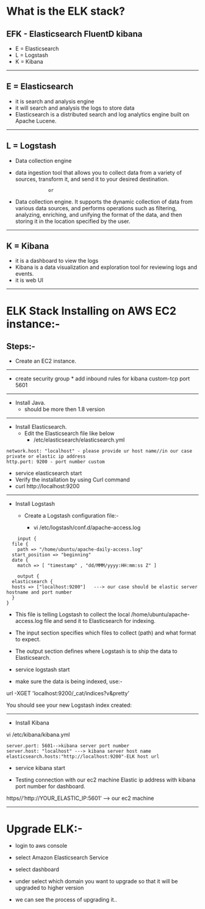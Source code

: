 # What is the ELK stack?
## EFK - Elasticsearch FluentD kibana

  * E = Elasticsearch 
  * L = Logstash
  * K = Kibana
---

## E = Elasticsearch 
* it is search and analysis engine 
* it will search and analysis the logs to store data
* Elasticsearch is a distributed search and log analytics engine built on Apache Lucene.

---

## L = Logstash

* Data collection engine
* data ingestion tool that allows you to collect data from a variety of sources, transform it, and send it to your desired destination.

                  or 

* Data collection engine. It supports the dynamic collection of data from various data sources, and performs operations such as filtering, analyzing, enriching, and unifying the format of the data, and then storing it in the location specified by the user.

---

## K = Kibana
* it is a dashboard to view the logs 
* Kibana is a data visualization and exploration tool for reviewing logs and events.
* it is web UI

---

# ELK Stack Installing on AWS EC2 instance:-

## Steps:-

* Create an EC2 instance.

---

* create security group
      * add inbound rules for kibana custom-tcp port 5601 
---

* Install Java.
    * should be more then 1.8 version 
---

* Install Elasticsearch.
   * Edit the Elasticsearch file like below
       *  /etc/elasticsearch/elasticsearch.yml

```
network.host: "localhost" - please provide ur host name//in our case private or elastic ip address 
http.port: 9200 - port number custom 
```

* service elasticsearch start
* Verify the installation by using Curl command
* curl http://localhost:9200

---

* Install Logstash

  * Create a Logstash configuration file:-

    * vi /etc/logstash/conf.d/apache-access.log
```
    input {
  file {
    path => "/home/ubuntu/apache-daily-access.log"
  start_position => "beginning"
  date {
    match => [ "timestamp" , "dd/MMM/yyyy:HH:mm:ss Z" ]

    output {
  elasticsearch { 
  hosts => ["localhost:9200"]   ---> our case should be elastic server hostname and port number
  }
}
```
* This file is telling Logstash to collect the local /home/ubuntu/apache-access.log file and send it to Elasticsearch for indexing.

* The input section specifies which files to collect (path) and what format to expect.

* The output section defines where Logstash is to ship the data to Elasticsearch.

* service logstash start

* make sure the data is being indexed, use:-

url -XGET 'localhost:9200/_cat/indices?v&pretty'

You should see your new Logstash index created:

---

* Install Kibana

vi /etc/kibana/kibana.yml

```
server.port: 5601-->kibana server port number
server.host: "localhost" ---> kibana server host name
elasticsearch.hosts:"http://localhost:9200"-ELK host url 
```

* service kibana start

* Testing connection with our ec2 machine Elastic ip address with kibana port number for dashboard.

 https//‘http://YOUR_ELASTIC_IP:5601’ --> our ec2  machine 

 ---

# Upgrade ELK:-

* login to aws console 
* select Amazon Elasticsearch Service
* select dashboard
* under select which domain you want to upgrade so that it will be upgraded to higher version


* we can see the process of upgrading it..

